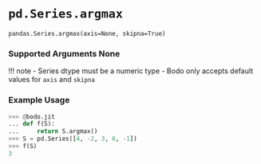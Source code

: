 # `pd.Series.argmax`

`pandas.Series.argmax(axis=None, skipna=True)`

### Supported Arguments None

!!! note
\- Series dtype must be a numeric type
\- Bodo only accepts default values for `axis` and `skipna`

### Example Usage

```py
>>> @bodo.jit
... def f(S):
...     return S.argmax()
>>> S = pd.Series([4, -2, 3, 6, -1])
>>> f(S)
3
```
